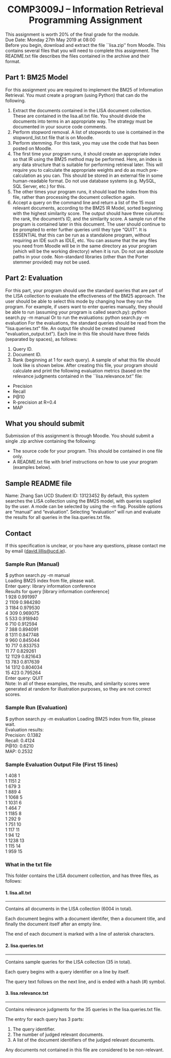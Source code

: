 # <center>COMP3009J – Information Retrieval Programming Assignment</center>
This assignment is worth 20% of the final grade for the module.  
Due Date: Monday 27th May 2019 at 08:00  
Before you begin, download and extract the file ``lisa.zip’’ from Moodle. This contains several
files that you will need to complete this assignment. The README.txt file describes the files
contained in the archive and their format.  
## Part 1: BM25 Model
For this assignment you are required to implement the BM25 of Information Retrieval. You
must create a program (using Python) that can do the following.
1. Extract the documents contained in the LISA document collection. These are contained in
the lisa.all.txt file. You should divide the documents into terms in an appropriate way. The
strategy must be documented in your source code comments.
2. Perform stopword removal. A list of stopwords to use is contained in the stopword_list.txt
file that is on Moodle.
3. Perform stemming. For this task, you may use the code that has been posted on Moodle.
4. The first time your program runs, it should create an appropriate index so that IR using the
BM25 method may be performed. Here, an index is any data structure that is suitable for
performing retrieval later.
This will require you to calculate the appropriate weights and do as much pre-calculation as
you can. This should be stored in an external file in some human-readable format. Do not use
database systems (e.g. MySQL, SQL Server, etc.) for this.
5. The other times your program runs, it should load the index from this file, rather than
processing the document collection again.
6. Accept a query on the command line and return a list of the 15 most relevant documents,
according to the BM25 IR Model, sorted beginning with the highest similarity score. The
output should have three columns: the rank, the document’s ID, and the similarity score. A
sample run of the program is contained later in this document. The user should continue to
be prompted to enter further queries until they type “QUIT”.
It is ESSENTIAL that this can be run as a standalone program, without requiring an IDE such
as IDLE, etc. You can assume that the any files you need from Moodle will be in the same
directory as your program (which will be the working directory) when it is run. Do not use
absolute paths in your code.
Non-standard libraries (other than the Porter stemmer provided) may not be used.
## Part 2: Evaluation
For this part, your program should use the standard queries that are part of the LISA collection
to evaluate the effectiveness of the BM25 approach. The user should be able to select this
mode by changing how they run the program.
For example, if users want to enter queries manually, they should be able to run (assuming
your program is called search.py):
python search.py -m manual
Or to run the evaluations:
python search.py -m evaluation
For the evaluations, the standard queries should be read from the "lisa.queries.txt" file. An
output file should be created (named "evaluation_output.txt"). Each line in this file should
have three fields (separated by spaces), as follows:
1. Query ID.
2. Document ID.
3. Rank (beginning at 1 for each query).
A sample of what this file should look like is shown below.
After creating this file, your program should calculate and print the following evaluation
metrics (based on the relevance judgments contained in the ``lisa.relevance.txt’’ file:
- Precision
- Recall
- P@10
- R-precision at R=0.4
- MAP
## What you should submit
Submission of this assignment is through Moodle. You should submit a single .zip archive
containing the following:
- The source code for your program. This should be contained in one file only.
- A README.txt file with brief instructions on how to use your program (examples
below).
## Sample README file
Name: Zhang San
UCD Student ID: 13123452
By default, this system searches the LISA collection using the BM25 model, with queries
supplied by the user.
A mode can be selected by using the -m flag. Possible options are “manual” and “evaluation”.
Selecting “evaluation” will run and evaluate the results for all queries in the lisa.queries.txt
file.
## Contact
If this specification is unclear, or you have any questions, please contact me by email
(david.lillis@ucd.ie).
### Sample Run (Manual)
$ python search.py -m manual  
Loading BM25 index from file, please wait.  
Enter query: library information conference  
Results for query [library information conference]  
1 928 0.991997  
2 1109 0.984280  
3 1184 0.979530  
4 309 0.969075  
5 533 0.918940  
6 710 0.912594  
7 388 0.894091  
8 1311 0.847748  
9 960 0.845044  
10 717 0.833753  
11 77 0.829261  
12 1129 0.821643  
13 783 0.817639  
14 1312 0.804034  
15 423 0.795264  
Enter query: QUIT  
Note: In all of these examples, the results, and similarity scores were generated at random for
illustration purposes, so they are not correct scores.
### Sample Run (Evaluation)
$ python search.py -m evaluation
Loading BM25 index from file, please wait.  
Evaluation results:  
Precision: 0.1382  
Recall: 0.4124  
P@10: 0.6210  
MAP: 0.2532  
### Sample Evaluation Output File (First 15 lines)
1 408 1  
1 1151 2  
1 679 3  
1 889 4  
1 1068 5  
1 1031 6  
1 464 7  
1 1185 8  
1 292 9  
1 751 10  
1 117 11  
1 94 12  
1 1238 13  
1 115 14  
1 959 15  
### What in the txt file
This folder contains the LISA document collection, and has three files, as follows:

#### 1. lisa.all.txt
---------------

Contains all documents in the LISA collection (6004 in total).

Each document begins with a document identifer, then a document
title, and finally the document itself after an empty line.

The end of each document is marked with a line of asterisk 
characters.

#### 2. lisa.queries.txt
-------------------

Contains sample queries for the LISA collection (35 in total).

Each query begins with a query identifier on a line by itself.

The query text follows on the next line, and is ended with a
hash (#) symbol.

#### 3. lisa.relevance.txt
---------------------

Contains relevance judgments for the 35 queries in the 
lisa.queries.txt file.

The entry for each query has 3 parts:
   1. The query identifier.
   2. The number of judged relevant documents.
   3. A list of the document identifiers of the judged
      relevant documents.

Any documents not contained in this file are considered to be
non-relevant.
